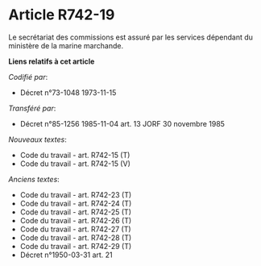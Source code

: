 # Article R742-19

Le secrétariat des commissions est assuré par les services dépendant du ministère de la marine marchande.

**Liens relatifs à cet article**

_Codifié par_:

  - Décret n°73-1048 1973-11-15

_Transféré par_:

  - Décret n°85-1256 1985-11-04 art. 13 JORF 30 novembre 1985

_Nouveaux textes_:

  - Code du travail - art. R742-15 (T)
  - Code du travail - art. R742-15 (V)

_Anciens textes_:

  - Code du travail - art. R742-23 (T)
  - Code du travail - art. R742-24 (T)
  - Code du travail - art. R742-25 (T)
  - Code du travail - art. R742-26 (T)
  - Code du travail - art. R742-27 (T)
  - Code du travail - art. R742-28 (T)
  - Code du travail - art. R742-29 (T)
  - Décret n°1950-03-31 art. 21
